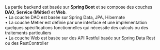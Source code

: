 
La partie backend est basée sur <b>Spring Boot</b> et se compose des couches <b>DAO</b>,<b> Service (Métier)</b> et<b> Web</b>.<br>
• La couche DAO est basée sur Spring Data, JPA, Hibernate<br>
• La couche Métier est définie par une interface et une implémentation quelques spécifications fonctionnelles qui nécessite des calculs ou des traitements particuliers <br>
• La couche Web est basée sur des API Restful basée sur Spring Data Rest ou des RestController<br>


